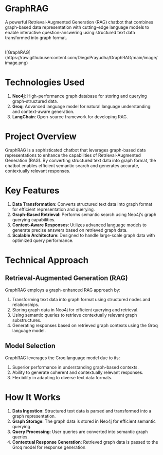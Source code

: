 # GraphRAG
A powerful Retrieval-Augmented Generation (RAG) chatbot that combines graph-based data representation with cutting-edge language models to enable interactive question-answering using structured text data transformed into graph format.

<br>
![GraphRAG](https://raw.githubusercontent.com/DiegoPrayudha/GraphRAG/main/image/image.png)

# Technologies Used

1. **Neo4j**: High-performance graph database for storing and querying graph-structured data.
2. **Groq**: Advanced language model for natural language understanding and context-aware generation.
3. **LangChain**: Open-source framework for developing RAG.

# Project Overview
GraphRAG is a sophisticated chatbot that leverages graph-based data representations to enhance the capabilities of Retrieval-Augmented Generation (RAG). By converting structured text data into graph format, the chatbot enables efficient semantic search and generates accurate, contextually relevant responses.

# Key Features

1. **Data Transformation**: Converts structured text data into graph format for efficient representation and querying.
2. **Graph-Based Retrieval**: Performs semantic search using Neo4j's graph querying capabilities.
3. **Context-Aware Responses**: Utilizes advanced language models to generate precise answers based on retrieved graph data.
4. **Scalable Architecture**: Designed to handle large-scale graph data with optimized query performance.

# Technical Approach

## Retrieval-Augmented Generation (RAG)
GraphRAG employs a graph-enhanced RAG approach by:

1. Transforming text data into graph format using structured nodes and relationships.
2. Storing graph data in Neo4j for efficient querying and retrieval.
3. Using semantic queries to retrieve contextually relevant graph substructures.
4. Generating responses based on retrieved graph contexts using the Groq language model.

## Model Selection
GraphRAG leverages the Groq language model due to its:

1. Superior performance in understanding graph-based contexts.
2. Ability to generate coherent and contextually relevant responses.
3. Flexibility in adapting to diverse text data formats.

# How It Works

1. **Data Ingestion**: Structured text data is parsed and transformed into a graph representation.
2. **Graph Storage**: The graph data is stored in Neo4j for efficient semantic querying.
3. **Query Processing**: User queries are converted into semantic graph queries.
4. **Contextual Response Generation**: Retrieved graph data is passed to the Groq model for response generation.
